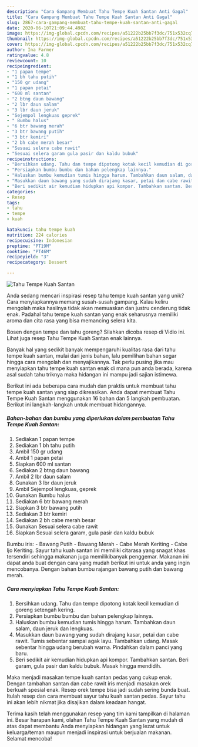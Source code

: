 ```yaml
---
description: "Cara Gampang Membuat Tahu Tempe Kuah Santan Anti Gagal"
title: "Cara Gampang Membuat Tahu Tempe Kuah Santan Anti Gagal"
slug: 2867-cara-gampang-membuat-tahu-tempe-kuah-santan-anti-gagal
date: 2020-06-10T21:09:44.498Z
image: https://img-global.cpcdn.com/recipes/a51222b25bb7f3dc/751x532cq70/tahu-tempe-kuah-santan-foto-resep-utama.jpg
thumbnail: https://img-global.cpcdn.com/recipes/a51222b25bb7f3dc/751x532cq70/tahu-tempe-kuah-santan-foto-resep-utama.jpg
cover: https://img-global.cpcdn.com/recipes/a51222b25bb7f3dc/751x532cq70/tahu-tempe-kuah-santan-foto-resep-utama.jpg
author: Ina Farmer
ratingvalue: 4.8
reviewcount: 10
recipeingredient:
- "1 papan tempe"
- "1 bh tahu putih"
- "150 gr udang"
- "1 papan petai"
- "600 ml santan"
- "2 btng daun bawang"
- "2 lbr daun salam"
- "3 lbr daun jeruk"
- "Sejempol lengkuas geprek"
- " Bumbu halus"
- "6 btr bawang merah"
- "3 btr bawang putih"
- "3 btr kemiri"
- "2 bh cabe merah besar"
- "Sesuai selera cabe rawit"
- "Sesuai selera garam gula pasir dan kaldu bubuk"
recipeinstructions:
- "Bersihkan udang. Tahu dan tempe dipotong kotak kecil kemudian di goreng setengah kering."
- "Persiapkan bumbu bumbu dan bahan pelengkap lainnya."
- "Haluskan bumbu kemudian tumis hingga harum. Tambahkan daun salam, daun jeruk dan lengkuas."
- "Masukkan daun bawang yang sudah dirajang kasar, petai dan cabe rawit. Tumis sebentar sampai agak layu. Tambahkan udang. Masak sebentar hingga udang berubah warna. Pindahkan dalam panci yang baru."
- "Beri sedikit air kemudian hidupkan api kompor. Tambahkan santan. Beri garam, gula pasir dan kaldu bubuk. Masak hingga mendidih."
categories:
- Resep
tags:
- tahu
- tempe
- kuah

katakunci: tahu tempe kuah 
nutrition: 224 calories
recipecuisine: Indonesian
preptime: "PT19M"
cooktime: "PT46M"
recipeyield: "3"
recipecategory: Dessert

---
```



![Tahu Tempe Kuah Santan](https://img-global.cpcdn.com/recipes/a51222b25bb7f3dc/751x532cq70/tahu-tempe-kuah-santan-foto-resep-utama.jpg)

Anda sedang mencari inspirasi resep tahu tempe kuah santan yang unik? Cara menyiapkannya memang susah-susah gampang. Kalau keliru mengolah maka hasilnya tidak akan memuaskan dan justru cenderung tidak enak. Padahal tahu tempe kuah santan yang enak seharusnya memiliki aroma dan cita rasa yang bisa memancing selera kita.

Bosen dengan tempe dan tahu goreng? Silahkan dicoba resep di Vidio ini. Lihat juga resep Tahu Tempe Kuah Santan enak lainnya.

Banyak hal yang sedikit banyak mempengaruhi kualitas rasa dari tahu tempe kuah santan, mulai dari jenis bahan, lalu pemilihan bahan segar hingga cara mengolah dan menyajikannya. Tak perlu pusing jika mau menyiapkan tahu tempe kuah santan enak di mana pun anda berada, karena asal sudah tahu triknya maka hidangan ini mampu jadi sajian istimewa.


Berikut ini ada beberapa cara mudah dan praktis untuk membuat tahu tempe kuah santan yang siap dikreasikan. Anda dapat membuat Tahu Tempe Kuah Santan menggunakan 16 bahan dan 5 langkah pembuatan. Berikut ini langkah-langkah untuk membuat hidangannya.

<!--inarticleads1-->

##### Bahan-bahan dan bumbu yang diperlukan dalam pembuatan Tahu Tempe Kuah Santan:

1. Sediakan 1 papan tempe
1. Sediakan 1 bh tahu putih
1. Ambil 150 gr udang
1. Ambil 1 papan petai
1. Siapkan 600 ml santan
1. Sediakan 2 btng daun bawang
1. Ambil 2 lbr daun salam
1. Gunakan 3 lbr daun jeruk
1. Ambil Sejempol lengkuas, geprek
1. Gunakan  Bumbu halus
1. Sediakan 6 btr bawang merah
1. Siapkan 3 btr bawang putih
1. Sediakan 3 btr kemiri
1. Sediakan 2 bh cabe merah besar
1. Gunakan Sesuai selera cabe rawit
1. Siapkan Sesuai selera garam, gula pasir dan kaldu bubuk


Bumbu iris: - Bawang Putih - Bawang Merah - Cabe Merah Keriting - Cabe Ijo Keriting. Sayur tahu kuah santan ini memiliki citarasa yang snagat khas tersendiri sehingga makanan juga memilikibanyak penggemar. Makanan ini dapat anda buat dengan cara yang mudah berikut ini untuk anda yang ingin mencobanya. Dengan bahan bumbu rajangan bawang putih dan bawang merah. 

<!--inarticleads2-->

##### Cara menyiapkan Tahu Tempe Kuah Santan:

1. Bersihkan udang. Tahu dan tempe dipotong kotak kecil kemudian di goreng setengah kering.
1. Persiapkan bumbu bumbu dan bahan pelengkap lainnya.
1. Haluskan bumbu kemudian tumis hingga harum. Tambahkan daun salam, daun jeruk dan lengkuas.
1. Masukkan daun bawang yang sudah dirajang kasar, petai dan cabe rawit. Tumis sebentar sampai agak layu. Tambahkan udang. Masak sebentar hingga udang berubah warna. Pindahkan dalam panci yang baru.
1. Beri sedikit air kemudian hidupkan api kompor. Tambahkan santan. Beri garam, gula pasir dan kaldu bubuk. Masak hingga mendidih.


Maka menjadi masakan tempe kuah santan pedas yang cukup enak. Dengan tambahan santan dan cabe rawit iris menjadi masakan orek berkuah spesial enak. Resep orek tempe bisa jadi sudah sering bunda buat. Itulah resep dan cara membuat sayur tahu kuah santan pedas. Sayur tahu ini akan lebih nikmat jika disajikan dalam keadaan hangat. 

Terima kasih telah menggunakan resep yang tim kami tampilkan di halaman ini. Besar harapan kami, olahan Tahu Tempe Kuah Santan yang mudah di atas dapat membantu Anda menyiapkan hidangan yang lezat untuk keluarga/teman maupun menjadi inspirasi untuk berjualan makanan. Selamat mencoba!
